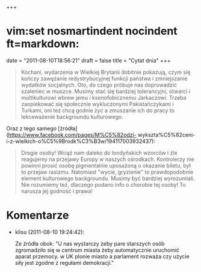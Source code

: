 +++
# vim:set nosmartindent nocindent ft=markdown:
date = "2011-08-10T18:56:21"
draft = false
title = "Cytat dnia"
+++
> Kochani, wydarzenia w Wielkiej Brytanii dobitnie pokazują, czym się kończy
zawężanie redystrybucyjnej funkcji państwa i zmniejszanie wydatków socjalnych.
Oto, do czego próbuje nas doprowadzić szaleniec w muszce. Musimy stać się
bardziej tolerancyjni, otwarci i multikulturowi wbrew jemu i ksenofobicznemu
Jarkaczowi. Trzeba zaopiekować się społecznie wykluczonymi Pakistańczykami i
Turkami, oni też chcą godnie żyć a zmuszanie ich do pracy to lekceważenie
backgroundu kulturowego.

Oraz z tego samego [źródła](https://www.facebook.com/pages/M%C5%82odzi-
wykszta%C5%82ceni-i-z-wielkich-o%C5%9Brodk%C3%B3w/194117003932437):

> Drogie osoby! Wciąż nam daleko do londyńskich wzorców i źle reagujemy na
przejawy Europy w naszych ośrodkach. Kontrolerzy nie powinni prosić osobę
pigmentalnie uposażoną o okazanie biletu, był to przejaw rasizmu. Natomiast
"wycie, gryzienie" to prawdopodobnie element kulturowego backgroundu. Musimy
być bardziej wyrozumiali. Nie rozumiemy też, dlaczego podano info o chorobie
tej osoby! To narusza jej godność i prawa!

# Komentarze

* klisu (2011-08-10 19:24:42): <p>Ze źródła obok: "U nas wystarczy żeby pare
  starszych osób zgromadziło się w centrum miasta żeby automatycznie uruchomić
  aparat przemocy. w UK plonie miasto a parlament rozważa czy użycie siły jest
  zgodne z regułami demokracji."</p>

